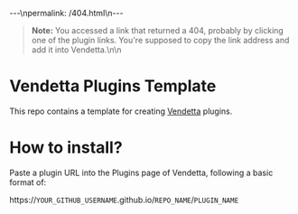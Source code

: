 ---\npermalink: /404.html\n---
> **Note:** You accessed a link that returned a 404, probably by clicking one of the plugin links. You're supposed to copy the link address and add it into Vendetta.\n\n
# Vendetta Plugins Template
This repo contains a template for creating [Vendetta](https://github.com/vendetta-mod/Vendetta) plugins.

# How to install?
Paste a plugin URL into the Plugins page of Vendetta, following a basic format of:

https://`YOUR_GITHUB_USERNAME`.github.io/`REPO_NAME`/`PLUGIN_NAME`